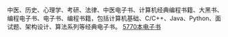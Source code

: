 中医、历史、心理学、考研、法律、中医电子书、计算机经典编程书籍、大黑书、编程电子书、电子书、编程书籍，包括计算机基础、C/C++、Java、Python、面试题、架构设计、算法系列等经典电子书。
[5770本电子书](https://jilieryuyi.github.io/books2/)
